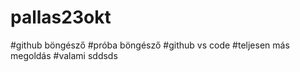 # pallas23okt
#github böngésző
#próba böngésző
#github vs code
#teljesen más megoldás
#valami sddsds